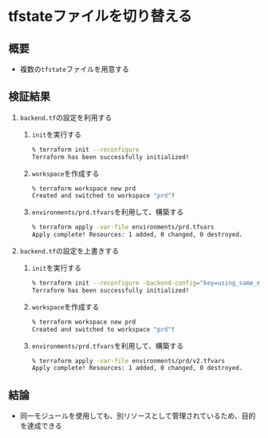# tfstateファイルを切り替える

## 概要

- 複数の`tfstate`ファイルを用意する

## 検証結果

1. `backend.tf`の設定を利用する
    1. `init`を実行する

        ```sh
        % terraform init --reconfigure
        Terraform has been successfully initialized!
        ```

    2. `workspace`を作成する

        ```sh
        % terraform workspace new prd
        Created and switched to workspace "prd"!
        ```

    3. `environments/prd.tfvars`を利用して、構築する

        ```sh
        % terraform apply -var-file environments/prd.tfvars
        Apply complete! Resources: 1 added, 0 changed, 0 destroyed.
        ```

2. `backend.tf`の設定を上書きする
    1. `init`を実行する

        ```sh
        % terraform init --reconfigure -backend-config="key=using_same_module_verification/v2.tfstate"
        Terraform has been successfully initialized!
        ```

    2. `workspace`を作成する

        ```sh
        % terraform workspace new prd
        Created and switched to workspace "prd"!
        ```

    3. `environments/prd.tfvars`を利用して、構築する

        ```sh
        % terraform apply -var-file environments/prd/v2.tfvars
        Apply complete! Resources: 1 added, 0 changed, 0 destroyed.
        ```

## 結論

- 同一モジュールを使用しても、別リソースとして管理されているため、目的を達成できる
